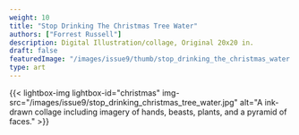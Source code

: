 ```yaml
---
weight: 10
title: "Stop Drinking The Christmas Tree Water"
authors: ["Forrest Russell"]
description: Digital Illustration/collage, Original 20x20 in.
draft: false
featuredImage: "/images/issue9/thumb/stop_drinking_the_christmas_water.png"
type: art
---
```


{{< lightbox-img lightbox-id="christmas" img-src="/images/issue9/stop_drinking_christmas_tree_water.jpg" alt="A ink-drawn collage including imagery of hands, beasts, plants, and a pyramid of faces." >}}